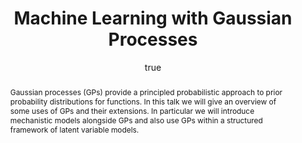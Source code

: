 ---
abstract: Gaussian processes (GPs) provide a principled probabilistic approach to
  prior probability distributions for functions. In this talk we will give an overview
  of some uses of GPs and their extensions. In particular we will introduce mechanistic
  models alongside GPs and also use GPs within a structured framework of latent variable
  models.
author:
- family: Lawrence
  given: Neil D.
  gscholar: r3SJcvoAAAAJ
  institute: University of Sheffield
  twitter: lawrennd
  url: http://inverseprobability.com
categories:
- Lawrence-amazon16
day: '28'
demo: demo_2016_04_28_amazon.m
errata: []
extras: []
key: Lawrence-amazon16
layout: talk
month: 4
pdf: 2016-04-28-MLGPsAmazon.pdf
ppt: 2016-04-28-MLGPsAmazon.pptx
published: 2016-04-28
section: pre
title: Machine Learning with Gaussian Processes
venue: Amazon Machine Learning Conference, Seattle
year: '2016'
---
